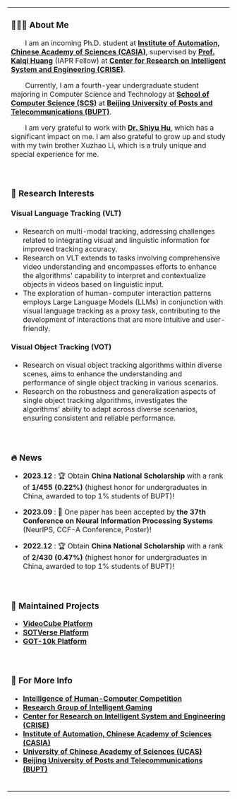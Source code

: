 <table>

<tr><td>
  
### 👨🏻‍💻 About Me
<p>
  &emsp;&emsp;I am an incoming Ph.D. student at <b><a href="http://english.ia.cas.cn/"> Institute of Automation, Chinese Academy of Sciences (CASIA)</a></b>, supervised by <b><a href="https://people.ucas.ac.cn/~huangkaiqi?language=en">Prof. Kaiqi Huang</a></b> (IAPR Fellow) at <b><a href="http://www.crise.ia.ac.cn/">Center for Research on Intelligent System and Engineering (CRISE)</a></b>.
</p>
<p>
  &emsp;&emsp;Currently, I am a fourth-year undergraduate student majoring in Computer Science and Technology at <b><a href="https://scs.bupt.edu.cn/">School of Computer Science (SCS)</a></b> at <b><a href="https://www.bupt.edu.cn/">Beijing University of Posts and Telecommunications (BUPT)</a></b>.
</p>
<p>
  &emsp;&emsp;I am very grateful to work with <b><a href="https://huuuuusy.github.io/">Dr. Shiyu Hu</a></b>, which has a significant impact on me. I am also grateful to grow up and study with my twin brother Xuzhao Li, which is a truly unique and special experience for me.
</p>
<br>
</td></tr>

<tr><td>

### 🔬 Research Interests

#### Visual Language Tracking (VLT)

- Research on multi-modal tracking, addressing challenges related to integrating visual and linguistic information for improved tracking accuracy.
- Research on VLT extends to tasks involving comprehensive video understanding and encompasses efforts to enhance the algorithms' capability to interpret and contextualize objects in videos based on linguistic input.
- The exploration of human-computer interaction patterns employs Large Language Models (LLMs) in conjunction with visual language tracking as a proxy task, contributing to the development of interactions that are more intuitive and user-friendly.

#### Visual Object Tracking (VOT)

- Research on visual object tracking algorithms within diverse scenes, aims to enhance the understanding and performance of single object tracking in various scenarios.
- Research on the robustness and generalization aspects of single object tracking algorithms, investigates the algorithms' ability to adapt across diverse scenarios, ensuring consistent and reliable performance.

<br>
</td></tr>

<tr><td>
  
### 🔥 News

- **2023.12** : 🏆 Obtain **China National Scholarship** with a rank of **1/455 (0.22%)** (highest honor for undergraduates in China, awarded to top 1% students of BUPT)!
 
- **2023.09** : 📝 One paper has been accepted by **the 37th Conference on Neural Information Processing Systems** (NeurIPS, CCF-A Conference, Poster)!

- **2022.12** : 🏆 Obtain **China National Scholarship** with a rank of **2/430 (0.47%)** (highest honor for undergraduates in China, awarded to top 1% students of BUPT)!

<br>
</td></tr>

<tr><td>

### 🌟 Maintained Projects

* **[VideoCube Platform](http://videocube.aitestunion.com/)** 
* **[SOTVerse Platform](http://metaverse.aitestunion.com/)**
* **[GOT-10k Platform](http://got-10k.aitestunion.com/)** 

<br>
</td></tr>

<tr><td>
  
### 🔗 For More Info

* **[Intelligence of Human-Computer Competition](http://turingai.ia.ac.cn/)**
* **[Research Group of Intelligent Gaming](http://www.ig.ia.ac.cn:81/)**
* **[Center for Research on Intelligent System and Engineering (CRISE)](http://www.crise.ia.ac.cn/)**
* **[Institute of Automation, Chinese Academy of Sciences (CASIA)](http://english.ia.cas.cn/)**
* **[University of Chinese Academy of Sciences (UCAS)](https://www.ucas.ac.cn/)**
* **[Beijing University of Posts and Telecommunications (BUPT)](https://www.bupt.edu.cn/)**

<br>
</td></tr>

</table>
